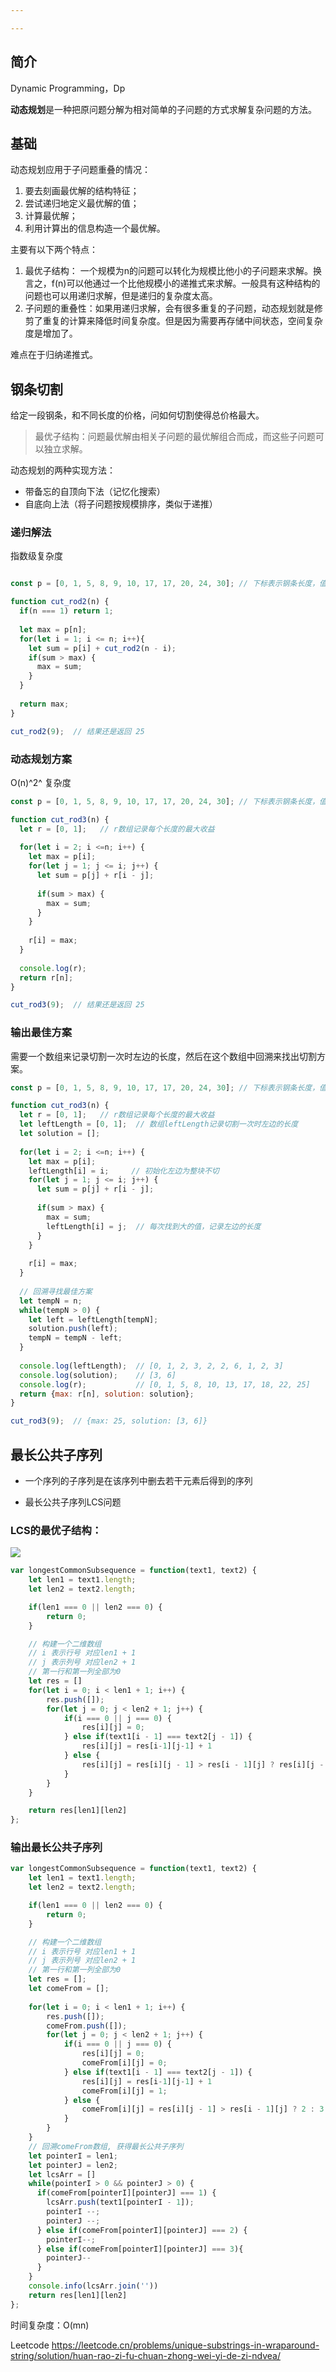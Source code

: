 ```yaml
---

---
```


## 简介

Dynamic Programming，Dp

**动态规划**是一种把原问题分解为相对简单的子问题的方式求解复杂问题的方法。

## 基础

动态规划应用于子问题重叠的情况：

1. 要去刻画最优解的结构特征；
2. 尝试递归地定义最优解的值；
3. 计算最优解；
4. 利用计算出的信息构造一个最优解。



主要有以下两个特点：

1. 最优子结构： 一个规模为n的问题可以转化为规模比他小的子问题来求解。换言之，f(n)可以他通过一个比他规模小的递推式来求解。一般具有这种结构的问题也可以用递归求解，但是递归的复杂度太高。
2. 子问题的重叠性：如果用递归求解，会有很多重复的子问题，动态规划就是修剪了重复的计算来降低时间复杂度。但是因为需要再存储中间状态，空间复杂度是增加了。

难点在于归纳递推式。

## 钢条切割

给定一段钢条，和不同长度的价格，问如何切割使得总价格最大。

> 最优子结构：问题最优解由相关子问题的最优解组合而成，而这些子问题可以独立求解。

动态规划的两种实现方法：

* 带备忘的自顶向下法（记忆化搜索）
* 自底向上法（将子问题按规模排序，类似于递推）

### 递归解法

指数级复杂度

```js

const p = [0, 1, 5, 8, 9, 10, 17, 17, 20, 24, 30]; // 下标表示钢条长度，值表示对应价格

function cut_rod2(n) {
  if(n === 1) return 1;
  
  let max = p[n];
  for(let i = 1; i <= n; i++){
    let sum = p[i] + cut_rod2(n - i);
    if(sum > max) {
      max = sum;
    }
  }
  
  return max;
}

cut_rod2(9);  // 结果还是返回 25
```

### 动态规划方案

O(n)^2^ 复杂度

```js
const p = [0, 1, 5, 8, 9, 10, 17, 17, 20, 24, 30]; // 下标表示钢条长度，值表示对应价格

function cut_rod3(n) {
  let r = [0, 1];   // r数组记录每个长度的最大收益
  
  for(let i = 2; i <=n; i++) {
    let max = p[i];
    for(let j = 1; j <= i; j++) {
      let sum = p[j] + r[i - j];
      
      if(sum > max) {
        max = sum;
      }
    }
    
    r[i] = max;
  }
  
  console.log(r);
  return r[n];
}

cut_rod3(9);  // 结果还是返回 25
```



### 输出最佳方案

需要一个数组来记录切割一次时左边的长度，然后在这个数组中回溯来找出切割方案。

```js
const p = [0, 1, 5, 8, 9, 10, 17, 17, 20, 24, 30]; // 下标表示钢条长度，值表示对应价格

function cut_rod3(n) {
  let r = [0, 1];   // r数组记录每个长度的最大收益
  let leftLength = [0, 1];  // 数组leftLength记录切割一次时左边的长度
  let solution = [];
  
  for(let i = 2; i <=n; i++) {
    let max = p[i];
    leftLength[i] = i;     // 初始化左边为整块不切
    for(let j = 1; j <= i; j++) {
      let sum = p[j] + r[i - j];
      
      if(sum > max) {
        max = sum;
        leftLength[i] = j;  // 每次找到大的值，记录左边的长度
      } 
    }
    
    r[i] = max;
  }
  
  // 回溯寻找最佳方案
  let tempN = n;
  while(tempN > 0) {
    let left = leftLength[tempN];
    solution.push(left);
    tempN = tempN - left;
  }
  
  console.log(leftLength);  // [0, 1, 2, 3, 2, 2, 6, 1, 2, 3]
  console.log(solution);    // [3, 6]
  console.log(r);           // [0, 1, 5, 8, 10, 13, 17, 18, 22, 25]
  return {max: r[n], solution: solution};
}

cut_rod3(9);  // {max: 25, solution: [3, 6]}
```

## 最长公共子序列

- 一个序列的子序列是在该序列中删去若干元素后得到的序列

- 最长公共子序列LCS问题



### LCS的最优子结构：

![](https://raw.githubusercontent.com/diandianyezi/typora-images/master/img/76e65dde3d104a1eb037765c6791cead%7Etplv-k3u1fbpfcp-zoom-in-crop-mark%3A4536%3A0%3A0%3A0.png)

```js
var longestCommonSubsequence = function(text1, text2) {
    let len1 = text1.length;
    let len2 = text2.length;

    if(len1 === 0 || len2 === 0) {
        return 0;
    }

    // 构建一个二维数组
    // i 表示行号 对应len1 + 1
    // j 表示列号 对应len2 + 1
    // 第一行和第一列全部为0
    let res = []
    for(let i = 0; i < len1 + 1; i++) {
        res.push([]);
        for(let j = 0; j < len2 + 1; j++) {
            if(i === 0 || j === 0) {
                res[i][j] = 0;
            } else if(text1[i - 1] === text2[j - 1]) {
                res[i][j] = res[i-1][j-1] + 1
            } else {
                res[i][j] = res[i][j - 1] > res[i - 1][j] ? res[i][j - 1] : res[i - 1][j]
            }
        }
    }

    return res[len1][len2]
};
```



### 输出最长公共子序列

```js
var longestCommonSubsequence = function(text1, text2) {
    let len1 = text1.length;
    let len2 = text2.length;

    if(len1 === 0 || len2 === 0) {
        return 0;
    }

    // 构建一个二维数组
    // i 表示行号 对应len1 + 1
    // j 表示列号 对应len2 + 1
    // 第一行和第一列全部为0
    let res = [];
    let comeFrom = [];
  
    for(let i = 0; i < len1 + 1; i++) {
        res.push([]);
      	comeFrom.push([]);
        for(let j = 0; j < len2 + 1; j++) {
            if(i === 0 || j === 0) {
                res[i][j] = 0;
              	comeFrom[i][j] = 0;
            } else if(text1[i - 1] === text2[j - 1]) {
                res[i][j] = res[i-1][j-1] + 1
              	comeFrom[i][j] = 1;
            } else {
                comeFrom[i][j] = res[i][j - 1] > res[i - 1][j] ? 2 : 3
            }
        }
    }
    // 回溯comeFrom数组, 获得最长公共子序列
    let pointerI = len1;
    let pointerJ = len2;
    let lcsArr = []
    while(pointerI > 0 && pointerJ > 0) {
      if(comeFrom[pointerI][pointerJ] === 1) {
        lcsArr.push(text1[pointerI - 1]);
        pointerI --;
        pointerJ --;
      } else if(comeFrom[pointerI][pointerJ] === 2) {
        pointerI--;
      } else if(comeFrom[pointerI][pointerJ] === 3){
        pointerJ--
      }
    }
    console.info(lcsArr.join(''))
    return res[len1][len2]
};
```

时间复杂度：O(mn)



Leetcode https://leetcode.cn/problems/unique-substrings-in-wraparound-string/solution/huan-rao-zi-fu-chuan-zhong-wei-yi-de-zi-ndvea/

